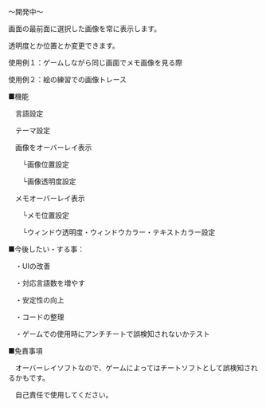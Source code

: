 ～開発中～

画面の最前面に選択した画像を常に表示します。

透明度とか位置とか変更できます。


使用例１：ゲームしながら同じ画面でメモ画像を見る際

使用例２：絵の練習での画像トレース



■機能

　言語設定

　テーマ設定

　画像をオーバーレイ表示
 
　　└画像位置設定
 
　　└画像透明度設定

 　メモオーバーレイ表示
 
　　└メモ位置設定
 
　　└ウィンドウ透明度・ウィンドウカラー・テキストカラー設定



■今後したい・する事：

　・UIの改善
 
　・対応言語数を増やす
 
　・安定性の向上
 
　・コードの整理
 
　・ゲームでの使用時にアンチチートで誤検知されないかテスト

 

■免責事項

　オーバーレイソフトなので、ゲームによってはチートソフトとして誤検知されるかもです。
 
　自己責任で使用してください。
